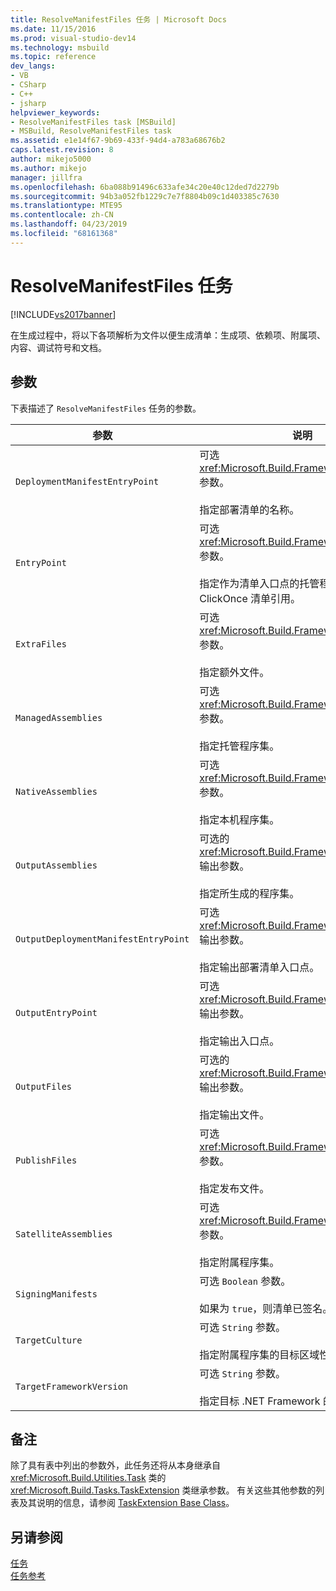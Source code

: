 ```yaml
---
title: ResolveManifestFiles 任务 | Microsoft Docs
ms.date: 11/15/2016
ms.prod: visual-studio-dev14
ms.technology: msbuild
ms.topic: reference
dev_langs:
- VB
- CSharp
- C++
- jsharp
helpviewer_keywords:
- ResolveManifestFiles task [MSBuild]
- MSBuild, ResolveManifestFiles task
ms.assetid: e1e14f67-9b69-433f-94d4-a783a68676b2
caps.latest.revision: 8
author: mikejo5000
ms.author: mikejo
manager: jillfra
ms.openlocfilehash: 6ba088b91496c633afe34c20e40c12ded7d2279b
ms.sourcegitcommit: 94b3a052fb1229c7e7f8804b09c1d403385c7630
ms.translationtype: MTE95
ms.contentlocale: zh-CN
ms.lasthandoff: 04/23/2019
ms.locfileid: "68161368"
---
```

# <a name="resolvemanifestfiles-task"></a>ResolveManifestFiles 任务
[!INCLUDE[vs2017banner](../includes/vs2017banner.md)]

在生成过程中，将以下各项解析为文件以便生成清单：生成项、依赖项、附属项、内容、调试符号和文档。  
  
## <a name="parameters"></a>参数  
 下表描述了 `ResolveManifestFiles` 任务的参数。  
  
|参数|说明|  
|---------------|-----------------|  
|`DeploymentManifestEntryPoint`|可选 <xref:Microsoft.Build.Framework.ITaskItem> 参数。<br /><br /> 指定部署清单的名称。|  
|`EntryPoint`|可选 <xref:Microsoft.Build.Framework.ITaskItem> 参数。<br /><br /> 指定作为清单入口点的托管程序集或 ClickOnce 清单引用。|  
|`ExtraFiles`|可选 <xref:Microsoft.Build.Framework.ITaskItem>`[]` 参数。<br /><br /> 指定额外文件。|  
|`ManagedAssemblies`|可选 <xref:Microsoft.Build.Framework.ITaskItem>`[]` 参数。<br /><br /> 指定托管程序集。|  
|`NativeAssemblies`|可选 <xref:Microsoft.Build.Framework.ITaskItem>`[]` 参数。<br /><br /> 指定本机程序集。|  
|`OutputAssemblies`|可选的 <xref:Microsoft.Build.Framework.ITaskItem>`[]` 输出参数。<br /><br /> 指定所生成的程序集。|  
|`OutputDeploymentManifestEntryPoint`|可选 <xref:Microsoft.Build.Framework.ITaskItem> 输出参数。<br /><br /> 指定输出部署清单入口点。|  
|`OutputEntryPoint`|可选 <xref:Microsoft.Build.Framework.ITaskItem> 输出参数。<br /><br /> 指定输出入口点。|  
|`OutputFiles`|可选的 <xref:Microsoft.Build.Framework.ITaskItem>`[]` 输出参数。<br /><br /> 指定输出文件。|  
|`PublishFiles`|可选 <xref:Microsoft.Build.Framework.ITaskItem>`[]` 参数。<br /><br /> 指定发布文件。|  
|`SatelliteAssemblies`|可选 <xref:Microsoft.Build.Framework.ITaskItem>`[]` 参数。<br /><br /> 指定附属程序集。|  
|`SigningManifests`|可选 `Boolean` 参数。<br /><br /> 如果为 `true`，则清单已签名。|  
|`TargetCulture`|可选 `String` 参数。<br /><br /> 指定附属程序集的目标区域性。|  
|`TargetFrameworkVersion`|可选 `String` 参数。<br /><br /> 指定目标 .NET Framework 的版本。|  
  
## <a name="remarks"></a>备注  
 除了具有表中列出的参数外，此任务还将从本身继承自 <xref:Microsoft.Build.Utilities.Task> 类的 <xref:Microsoft.Build.Tasks.TaskExtension> 类继承参数。 有关这些其他参数的列表及其说明的信息，请参阅 [TaskExtension Base Class](../msbuild/taskextension-base-class.md)。  
  
## <a name="see-also"></a>另请参阅  
 [任务](../msbuild/msbuild-tasks.md)   
 [任务参考](../msbuild/msbuild-task-reference.md)
